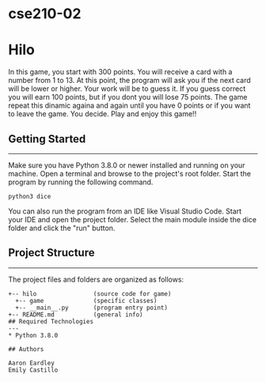 # cse210-02
# Hilo

In this game, you start with 300 points. You will receive a card with a number from 1 to 13. At this point, 
the program will ask you if the next card will be lower or higher. Your work will be to guess it. If you guess correct you will earn 
100 points, but if you dont you will lose 75 points. The game repeat this dinamic againa and again until you have 0 points 
or if you want to leave the game. You decide. Play and enjoy this game!!


## Getting Started
---
Make sure you have Python 3.8.0 or newer installed and running on your machine. Open a terminal and 
browse to the project's root folder. Start the program by running the following command.
```
python3 dice 
```
You can also run the program from an IDE like Visual Studio Code. Start your IDE and open the 
project folder. Select the main module inside the dice folder and click the "run" button.
## Project Structure
---
The project files and folders are organized as follows:
```
+-- hilo                (source code for game)
  +-- game              (specific classes)
  +-- __main__.py       (program entry point)
+-- README.md           (general info)
## Required Technologies
---
* Python 3.8.0

## Authors

Aaron Eardley
Emily Castillo 


